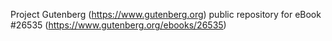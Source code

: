 Project Gutenberg (https://www.gutenberg.org) public repository for eBook #26535 (https://www.gutenberg.org/ebooks/26535)
